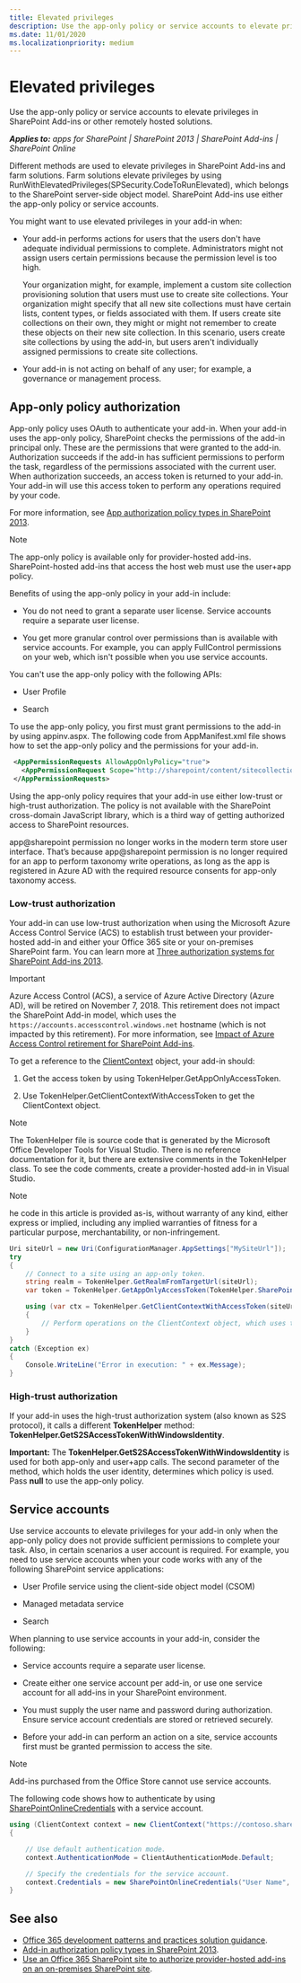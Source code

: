 ```yaml
---
title: Elevated privileges
description: Use the app-only policy or service accounts to elevate privileges in SharePoint Add-ins or other remotely hosted solutions.
ms.date: 11/01/2020
ms.localizationpriority: medium
---
```

# Elevated privileges

Use the app-only policy or service accounts to elevate privileges in SharePoint Add-ins or other remotely hosted solutions.

_**Applies to:** apps for SharePoint | SharePoint 2013 | SharePoint Add-ins | SharePoint Online_

Different methods are used to elevate privileges in SharePoint Add-ins and farm solutions. Farm solutions elevate privileges by using RunWithElevatedPrivileges(SPSecurity.CodeToRunElevated), which belongs to the SharePoint server-side object model. SharePoint Add-ins use either the app-only policy or service accounts.

You might want to use elevated privileges in your add-in when:

* Your add-in performs actions for users that the users don't have adequate individual permissions to complete. Administrators might not assign users certain permissions because the permission level is too high.

   Your organization might, for example, implement a custom site collection provisioning solution that users must use to create site collections. Your organization might specify that all new site collections must have certain lists, content types, or fields associated with them. If users create site collections on their own, they might or might not remember to create these objects on their new site collection. In this scenario, users create site collections by using the add-in, but users aren't individually assigned permissions to create site collections.

* Your add-in is not acting on behalf of any user; for example, a governance or management process.

## App-only policy authorization

App-only policy uses OAuth to authenticate your add-in. When your add-in uses the app-only policy, SharePoint checks the permissions of the add-in principal only. These are the permissions that were granted to the add-in. Authorization succeeds if the add-in has sufficient permissions to perform the task, regardless of the permissions associated with the current user. When authorization succeeds, an access token is returned to your add-in. Your add-in will use this access token to perform any operations required by your code.

For more information, see [App authorization policy types in SharePoint 2013](https://msdn.microsoft.com/library/office/fp179892.aspx).

> [!NOTE] 
> The app-only policy is available only for provider-hosted add-ins. SharePoint-hosted add-ins that access the host web must use the user+app policy.

Benefits of using the app-only policy in your add-in include:

* You do not need to grant a separate user license. Service accounts require a separate user license.

* You get more granular control over permissions than is available with service accounts. For example, you can apply FullControl permissions on your web, which isn't possible when you use service accounts.

You can't use the app-only policy with the following APIs:

* User Profile

* Search

To use the app-only policy, you first must grant permissions to the add-in by using appinv.aspx. The following code from AppManifest.xml file shows how to set the app-only policy and the permissions for your add-in.

```xml
 <AppPermissionRequests AllowAppOnlyPolicy="true">
   <AppPermissionRequest Scope="http://sharepoint/content/sitecollection/web" Right="FullControl" />
 </AppPermissionRequests>
```

Using the app-only policy requires that your add-in use either low-trust or high-trust authorization. The policy is not available with the SharePoint cross-domain JavaScript library, which is a third way of getting authorized access to SharePoint resources.

app@sharepoint permission no longer works in the modern term store user interface. That’s because app@sharepoint permission is no longer required for an app to perform taxonomy write operations, as long as the app is registered in Azure AD with the required resource consents for app-only taxonomy access.

### Low-trust authorization

Your add-in can use low-trust authorization when using the Microsoft Azure Access Control Service (ACS) to establish trust between your provider-hosted add-in and either your Office 365 site or your on-premises SharePoint farm. You can learn more at [Three authorization systems for SharePoint Add-ins 2013](https://msdn.microsoft.com/library/office/dn790706.aspx). 

> [!IMPORTANT]
> Azure Access Control (ACS), a service of Azure Active Directory (Azure AD), will be retired on November 7, 2018. This retirement does not impact the SharePoint Add-in model, which uses the `https://accounts.accesscontrol.windows.net` hostname (which is not impacted by this retirement). For more information, see [Impact of Azure Access Control retirement for SharePoint Add-ins](https://developer.microsoft.com/office/blogs/impact-of-azure-access-control-deprecation-for-sharepoint-add-ins).

To get a reference to the [ClientContext](https://msdn.microsoft.com/library/office/microsoft.sharepoint.client.clientcontext.aspx) object, your add-in should:

1. Get the access token by using TokenHelper.GetAppOnlyAccessToken.

2. Use TokenHelper.GetClientContextWithAccessToken to get the ClientContext object.

> [!NOTE] 
> The TokenHelper file is source code that is generated by the Microsoft Office Developer Tools for Visual Studio. There is no reference documentation for it, but there are extensive comments in the TokenHelper class. To see the code comments, create a provider-hosted add-in in Visual Studio.

> [!NOTE] 
> he code in this article is provided as-is, without warranty of any kind, either express or implied, including any implied warranties of fitness for a particular purpose, merchantability, or non-infringement.

```csharp
Uri siteUrl = new Uri(ConfigurationManager.AppSettings["MySiteUrl"]);
try
{
    // Connect to a site using an app-only token.
    string realm = TokenHelper.GetRealmFromTargetUrl(siteUrl);
    var token = TokenHelper.GetAppOnlyAccessToken(TokenHelper.SharePointPrincipal, siteUrl.Authority, realm).AccessToken;

    using (var ctx = TokenHelper.GetClientContextWithAccessToken(siteUrl.ToString(), token))
    {
        // Perform operations on the ClientContext object, which uses the app-only token. 
    }
}
catch (Exception ex)
{
    Console.WriteLine("Error in execution: " + ex.Message);
}
```

### High-trust authorization

If your add-in uses the high-trust authorization system (also known as S2S protocol), it calls a different **TokenHelper** method: **TokenHelper.GetS2SAccessTokenWithWindowsIdentity**.

**Important:** The **TokenHelper.GetS2SAccessTokenWithWindowsIdentity** is used for both app-only and user+app calls. The second parameter of the method, which holds the user identity, determines which policy is used. Pass **null** to use the app-only policy.

## Service accounts

Use service accounts to elevate privileges for your add-in only when the app-only policy does not provide sufficient permissions to complete your task. Also, in certain scenarios a user account is required. For example, you need to use service accounts when your code works with any of the following SharePoint service applications:

* User Profile service using the client-side object model (CSOM)

* Managed metadata service

* Search

When planning to use service accounts in your add-in, consider the following:

* Service accounts require a separate user license.

* Create either one service account per add-in, or use one service account for all add-ins in your SharePoint environment.

* You must supply the user name and password during authorization. Ensure service account credentials are stored or retrieved securely.

* Before your add-in can perform an action on a site, service accounts first must be granted permission to access the site.

> [!NOTE] 
> Add-ins purchased from the Office Store cannot use service accounts.

The following code shows how to authenticate by using [SharePointOnlineCredentials](https://msdn.microsoft.com/library/office/microsoft.sharepoint.client.sharepointonlinecredentials.aspx) with a service account.

```csharp
using (ClientContext context = new ClientContext("https://contoso.sharepoint.com"))
{

    // Use default authentication mode.
    context.AuthenticationMode = ClientAuthenticationMode.Default;  

    // Specify the credentials for the service account.
    context.Credentials = new SharePointOnlineCredentials("User Name", "Password");
}
```

## See also

- [Office 365 development patterns and practices solution guidance](Office-365-development-patterns-and-practices-solution-guidance.md).
- [Add-in authorization policy types in SharePoint 2013](https://msdn.microsoft.com/library/office/fp179892.aspx).
- [Use an Office 365 SharePoint site to authorize provider-hosted add-ins on an on-premises SharePoint site](https://msdn.microsoft.com/library/office/dn155905.aspx).

